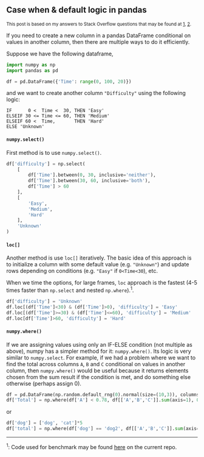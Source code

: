 ## Case when & default logic in pandas

<sup>This post is based on my answers to Stack Overflow questions that may be found at [1](https://stackoverflow.com/a/73618660/19123103), [2](https://stackoverflow.com/a/73619829/19123103). </sup>

If you need to create a new column in a pandas DataFrame conditional on values in another column, then there are multiple ways to do it efficiently.

Suppose we have the following dataframe,
```python
import numpy as np
import pandas as pd

df = pd.DataFrame({'Time': range(0, 100, 20)})
```
and we want to create another column `"Difficulty"` using the following logic:
```none
IF      0 <  Time <  30, THEN 'Easy'
ELSEIF 30 <= Time <= 60, THEN 'Medium'
ELSEIF 60 <  Time,       THEN 'Hard'
ELSE 'Unknown'
```

####  `numpy.select()`

First method is to use `numpy.select()`.

```python
df['difficulty'] = np.select(
    [
        df['Time'].between(0, 30, inclusive='neither'), 
        df['Time'].between(30, 60, inclusive='both'), 
        df['Time'] > 60
    ], 
    [
        'Easy', 
        'Medium', 
        'Hard'
    ], 
    'Unknown'
)
```

#### `loc[]`

Another method is use `loc[]` iteratively. The basic idea of this approach is to initialize a column with some default value (e.g. `"Unknown"`) and update rows depending on conditions (e.g. `"Easy"` if `0<Time<30`), etc.

When we time the options, for large frames, `loc` approach is the fastest (4-5 times faster than `np.select` and nested `np.where`).<sup>1</sup>.

```python
df['difficulty'] = 'Unknown'
df.loc[(df['Time']<30) & (df['Time']>0), 'difficulty'] = 'Easy'
df.loc[(df['Time']>=30) & (df['Time']<=60), 'difficulty'] = 'Medium'
df.loc[df['Time']>60, 'difficulty'] = 'Hard'
```


#### `numpy.where()`

If we are assigning values using only an IF-ELSE condition (not multiple as above), numpy has a simpler method for it: `numpy.where()`. Its logic is very similar to `numpy.select`. For example, if we had a problem where we want to find the total across columns `A`, `B` and `C` conditional on values in another column, then `numpy.where()` would be useful because it returns elements chosen from the sum result if the condition is met, and do something else otherwise (perhaps assign 0). 

```python
df = pd.DataFrame(np.random.default_rng(0).normal(size=(10,3)), columns=['A', 'B', 'C'])
df['Total'] = np.where(df['A'] < 0.78, df[['A','B','C']].sum(axis=1), 0)
```
or
```python
df['dog'] = ['dog', 'cat']*5
df['total'] = np.where(df['dog'] == 'dog2', df[['A','B','C']].sum(axis=1), 0)
```


---

<sup>1</sup>: Code used for benchmark may be found [here](./timeit_test.py) on the current repo.